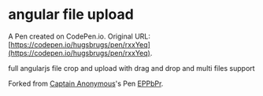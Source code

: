 # angular file upload

A Pen created on CodePen.io. Original URL: [https://codepen.io/hugsbrugs/pen/rxxYeq](https://codepen.io/hugsbrugs/pen/rxxYeq).

full angularjs file crop and upload with drag and drop and multi files support

Forked from [Captain Anonymous](http://codepen.io/anon/)'s Pen [EPPbPr](http://codepen.io/anon/pen/EPPbPr/).

